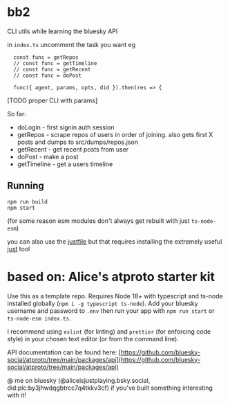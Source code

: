 # bb2

CLI utils while learning the bluesky API

in `index.ts` uncomment the task you want eg

```
  const func = getRepos
  // const func = getTimeline
  // const func = getRecent
  // const func = doPost

  func({ agent, params, opts, did }).then(res => {
```

[TODO proper CLI with params]

So far:

* doLogin - first signin auth session
* getRepos -
  scrape repos of users in order of joining. also gets first X posts and dumps to src/dumps/repos.json
* getRecent -
  get recent <count> posts from user
* doPost -
  make a post
* getTimeline -
  get a users timeline


## Running
```
npm run build
npm start
```

(for some reason esm modules don't always get rebuilt with just `ts-node-esm`)

you can also use the [justfile](./justfile)
but that requires installing the extremely useful [just](https://github.com/casey/just) tool



# based on: Alice's atproto starter kit

Use this as a template repo. Requires Node 18+ with typescript and ts-node installed globally (`npm i -g typescript ts-node`). Add your bluesky username and password to `.env` then run your app with `npm run start` or `ts-node-esm index.ts`.

I recommend using `eslint` (for linting) and `prettier` (for enforcing code style) in your chosen text editor (or from the command line).

API documentation can be found here: [https://github.com/bluesky-social/atproto/tree/main/packages/api](https://github.com/bluesky-social/atproto/tree/main/packages/api)

@ me on bluesky (@aliceisjustplaying.bsky.social, did:plc:by3jhwdqgbtrcc7q4tkkv3cf) if you've built something interesting with it!
